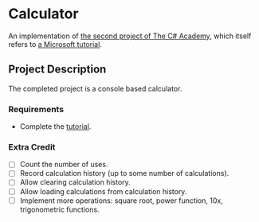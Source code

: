 # Calculator
An implementation of [the second project of The C# Academy](https://www.thecsharpacademy.com/project/11), which itself refers to [a Microsoft tutorial](https://learn.microsoft.com/en-us/visualstudio/get-started/csharp/tutorial-console).

## Project Description
The completed project is a console based calculator.

### Requirements
- Complete the [tutorial](https://learn.microsoft.com/en-us/visualstudio/get-started/csharp/tutorial-console).
 
### Extra Credit
- [ ] Count the number of uses.
- [ ] Record calculation history (up to some number of calculations).
- [ ] Allow clearing calculation history.
- [ ] Allow loading calculations from calculation history.
- [ ] Implement more operations: square root, power function, 10x, trigonometric functions.
